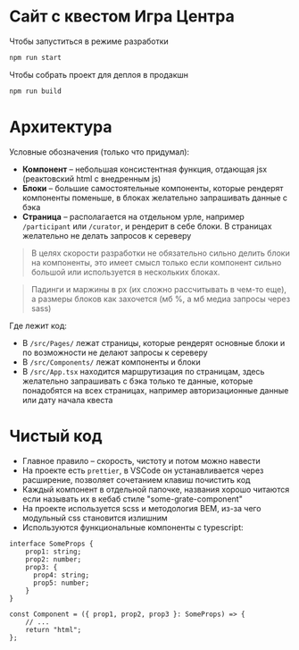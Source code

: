 # Сайт с квестом Игра Центра

Чтобы запуститься в режиме разработки
```bash
npm run start
```

Чтобы собрать проект для деплоя в продакшн
```bash
npm run build
```

# Архитектура

Условные обозначения (только что придумал):
- **Компонент** – небольшая консистентная функция, отдающая jsx (реактовский html c внедренным js)
- **Блоки** – большие самостоятельные компоненты, которые рендерят компоненты поменьше, в блоках желательно запрашивать данные с бэка
- **Страница** – располагается на отдельном урле, например `/participant` или `/curator`, и рендерит в себе блоки. В страницах желательно не делать запросов к сереверу

> В целях скорости разработки не обязательно сильно делить блоки на компоненты,
> это имеет смысл только если компонент сильно большой или используется в нескольких блоках.
 
> Падинги и маржины в px (их сложно рассчитывать в чем-то еще), а размеры блоков как захочется (мб %, а мб медиа запросы через sass)

Где лежит код:
- В `/src/Pages/` лежат страницы, которые рендерят основные блоки и по возможности не делают запросы к сереверу
- В `/src/Components/` лежат компоненты и блоки
- В `/src/App.tsx` находится маршрутизация по страницам, 
  здесь желательно запрашивать с бэка только те данные, которые понадобятся на всех страницах, например авторизационные данные или дату начала квеста

# Чистый код

- Главное правило – скорость, чистоту и потом можно навести
- На проекте есть `prettier`, в VSCode он устанавливается через расширение, позволяет сочетанием клавиш почистить код
- Каждый компонент в отдельной папочке, названия хорошо читаются если называть их в кебаб стиле "some-grate-component"
- На проекте используется scss и методология BEM, из-за чего модульный css становится излишним
- Используются функциональные компоненты с typescript:
```tsx
interface SomeProps {
    prop1: string;
    prop2: number;
    prop3: {
      prop4: string;
      prop5: number;
    }
}

const Component = ({ prop1, prop2, prop3 }: SomeProps) => {
    // ...
    return "html";
};
```
